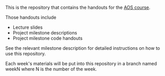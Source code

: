 This is the repository that contains the handouts for the
[AOS course](http://www.systems.ethz.ch/courses/fall2016/aos).

Those handouts include
 * Lecture slides
 * Project milestone descriptions
 * Project milestone code handouts
 
See the relevant milestone description for detailed instructions on how to use
this repository.

Each week's materials will be put into this repository in a branch named weekN
where N is the number of the week.